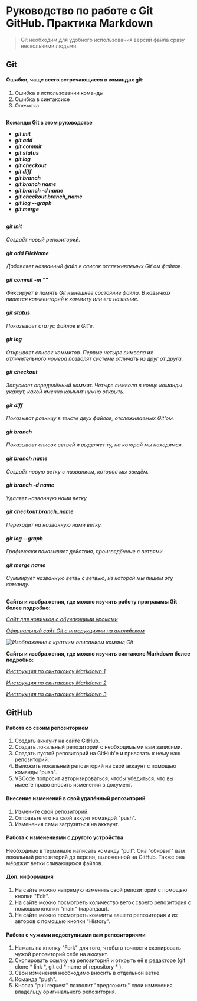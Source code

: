 # Руководство по работе с Git GitHub. Практика Markdown
>Git необходим для удобного использования версий файла сразу несколькими людьми.

## Git

#### Ошибки, чаще всего встречающиеся в командах git:
1. Ошибка в использовании команды
2. Ошибка в синтаксисе 
3. Опечатка

##

**Команды Git в этом руководстве**

- ***git init***
- ***git add***
- ***git commit***
- ***git status***
- ***git log***
- ***git checkout***
- ***git diff***
- ***git branch***
- ***git branch name***
- ***git branch -d name***
- ***git checkout branch_name***
- ***git log --graph***
- ***git merge***

##

#### ***git init***
*Создаёт новый репозиторий.*

#### ***git add FileName***
*Добавляет названный файл в список отслеживаемых Git'ом файлов.*

#### ***git commit -m ""***
*Фиксирует в память Git нынешнее состояние файла. В кавычках пишется комментарий к коммиту или его название.*

#### ***git status***
*Показывает статус файлов в Git'е.*

#### ***git log***
*Открывает список коммитов. Первые четыре символа их отличительного номера позволят системе отличать из друг от друга.*

#### ***git checkout***
*Запускает определённый коммит. Четыре символа в конце команды укажут, какой именно коммит нужно открыть.*

#### ***git diff***
*Показыват разницу в тексте двух файлов, отслеживаемых Git'ом.*

#### ***git branch***
*Показывает список ветвей и выделяет ту, на которой мы находимся.*

#### ***git branch name***
*Создаёт новую ветку с названием, которое мы введём.*

#### ***git branch -d name***
*Удаляет названную нами ветку.*

#### ***git checkout branch_name***
*Переходит на названную нами ветку.*

#### ***git log --graph***
*Графически показывает действия, произведённые с ветвями.*

#### ***git merge name***
*Суммирует названную ветвь с ветвью, из которой мы пишем эту команду.*

##

**Сайты и изображения, где можно изучить работу программы Git более подробно:**

*[Сайт для новичков с обучающими уроками](https://habr.com/ru/articles/541258/)*

*[Официальный сайт Git с интсрукциями на английском](https://git-scm.com/book/ru/v2/)*

*![Изображение с кратким описанием команд Git](https://fuzeservers.ru/wp-content/uploads/c/4/7/c47fd3a4ffe633e8ae3d8b3d4ddc7ccb.png)*

**Сайты и изображения, где можно изучить синтаксис Markdown более подробно:**

*[Инструкция по синтаксису Markdown 1](https://skillbox.ru/media/code/yazyk-razmetki-markdown-shpargalka-po-sintaksisu-s-primerami/)*

*[Инструкция по синтаксису Markdown 2](https://texterra.ru/blog/ischerpyvayushchaya-shpargalka-po-sintaksisu-razmetki-markdown-na-zametku-avtoram-veb-razrabotchikam.html)*

*[Инструкция по синтаксису Markdown 3](https://www.markdownguide.org/basic-syntax/)*

## GitHub

#### Работа со своим репозиторием

1. Создать аккаунт на сайте GitHub.
2. Создать локальный репозиторий с необходимыми вам записями.
3. Создать пустой репозиторий на GitHub'e и привязать к нему наш репозиторий.
4. Выложить локальный репозиторий на свой аккаунт с помощью команды "push".
5. VSCode попросит авторизироваться, чтобы убедиться, что вы имеете право вносить изменения в документ.

#### Внесение изменений в свой удалённый репозиторий

1. Измените свой репозиторий.
2. Отправьте его на свой аккунт командой "push".
3. Изменения сами загрузяться на аккаунт.

#### Работа с изменениями с другого устройства

Необходимо в терминале написать команду "pull". Она "обновит" вам локальный репозиторий до версии, выложенной на GitHub. Также она мёрджит ветки сливающихся файлов.

#### Доп. информация

1. На сайте можно напрямую изменять свой репозиторий с помощью кнопки "Edit".
2. На сайте можно посмотреть количество веток своего репозитория с помощью кнопки "main" (карандаш).
3. На сайте можно посмотреть коммиты вашего репозитория и их авторов с помощью кнопки "History". 

#### Работа с чужими недоступными вам репозиториями

1. Нажать на кнопку "Fork" для того, чтобы в точности скопировать чужой репозиторий себе на аккаунт.
2. Скопировать ссылку на репозиторий и открыть её в редакторе (git clone * link *, git cd *  name of repository * ).
3. Свои изменения необходимо вносить в отдельной ветке.
4. Команда "push".
5. Кнопка "pull request" позволит "предложить" свои изменения владельцу оригинального репозитория.
